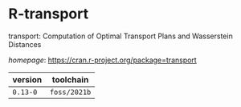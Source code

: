 # R-transport

transport: Computation of Optimal Transport Plans and Wasserstein Distances

*homepage*: <https://cran.r-project.org/package=transport>

version | toolchain
--------|----------
``0.13-0`` | ``foss/2021b``
